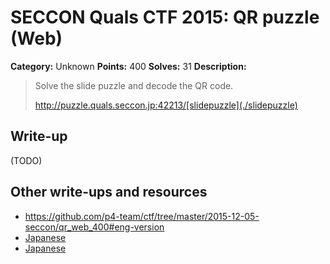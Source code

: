 # SECCON Quals CTF 2015: QR puzzle (Web)

**Category:** Unknown
**Points:** 400
**Solves:** 31
**Description:**

> Solve the slide puzzle and decode the QR code.
> 
> <http://puzzle.quals.seccon.jp:42213/[slidepuzzle](./slidepuzzle)>


## Write-up

(TODO)

## Other write-ups and resources

* <https://github.com/p4-team/ctf/tree/master/2015-12-05-seccon/qr_web_400#eng-version>
* [Japanese](http://d.hatena.ne.jp/Dltn/20151207/p1)
* [Japanese](http://qiita.com/iroiro123/items/7f2f83a70a9547e6d400)
